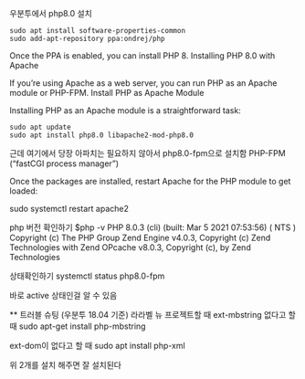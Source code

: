 우분투에서 php8.0 설치
```
sudo apt install software-properties-common
sudo add-apt-repository ppa:ondrej/php
```
Once the PPA is enabled, you can install PHP 8.
Installing PHP 8.0 with Apache

If you’re using Apache as a web server, you can run PHP as an Apache module or PHP-FPM.
Install PHP as Apache Module

Installing PHP as an Apache module is a straightforward task:

```
sudo apt update
sudo apt install php8.0 libapache2-mod-php8.0
```

근데 여기에서 당장 아파치는 필요하지 않아서 php8.0-fpm으로 설치함
PHP-FPM (“fastCGI process manager”)


Once the packages are installed, restart Apache for the PHP module to get loaded:

sudo systemctl restart apache2

php 버전 확인하기
$php -v
PHP 8.0.3 (cli) (built: Mar  5 2021 07:53:56) ( NTS )
Copyright (c) The PHP Group
Zend Engine v4.0.3, Copyright (c) Zend Technologies
    with Zend OPcache v8.0.3, Copyright (c), by Zend Technologies

상태확인하기
systemctl status php8.0-fpm

바로 active 상태인걸 알 수 있음

** 트러블 슈팅
(우분투 18.04 기준)
라라벨 뉴 프로젝트할 때 ext-mbstring 없다고 할 때 
sudo apt-get install php-mbstring

ext-dom이 없다고 할 때 
sudo apt install php-xml

위 2개를 설치 해주면 잘 설치된다 
